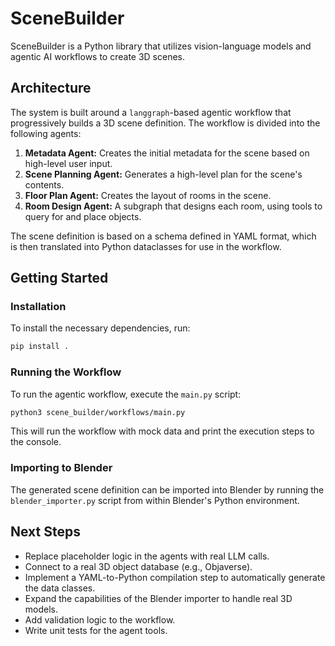 # SceneBuilder

SceneBuilder is a Python library that utilizes vision-language models and agentic AI workflows to create 3D scenes.

## Architecture

The system is built around a `langgraph`-based agentic workflow that progressively builds a 3D scene definition. The workflow is divided into the following agents:

1. **Metadata Agent:** Creates the initial metadata for the scene based on high-level user input.
2. **Scene Planning Agent:** Generates a high-level plan for the scene's contents.
3. **Floor Plan Agent:** Creates the layout of rooms in the scene.
4. **Room Design Agent:** A subgraph that designs each room, using tools to query for and place objects.

The scene definition is based on a schema defined in YAML format, which is then translated into Python dataclasses for use in the workflow.

## Getting Started

### Installation

To install the necessary dependencies, run:

```bash
pip install .
```

### Running the Workflow

To run the agentic workflow, execute the `main.py` script:

```bash
python3 scene_builder/workflows/main.py
```

This will run the workflow with mock data and print the execution steps to the console.

### Importing to Blender

The generated scene definition can be imported into Blender by running the `blender_importer.py` script from within Blender's Python environment.

## Next Steps

* Replace placeholder logic in the agents with real LLM calls.
* Connect to a real 3D object database (e.g., Objaverse).
* Implement a YAML-to-Python compilation step to automatically generate the data classes.
* Expand the capabilities of the Blender importer to handle real 3D models.
* Add validation logic to the workflow.
* Write unit tests for the agent tools.

